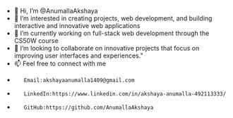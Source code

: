- 👋 Hi, I’m @AnumallaAkshaya
- 👀 I’m interested in creating projects, web development, and building interactive and innovative web applications
- 🌱 I’m currently working on full-stack web development through the CS50W course
- 💞️ I’m looking to collaborate on innovative projects that focus on improving user interfaces and experiences."
- 📫 Feel free to connect with me
-        Email:akshayaanumalla1409@gmail.com
-        LinkedIn:https://www.linkedin.com/in/akshaya-anumalla-492113333/
-        GitHub:https://github.com/AnumallaAkshaya
